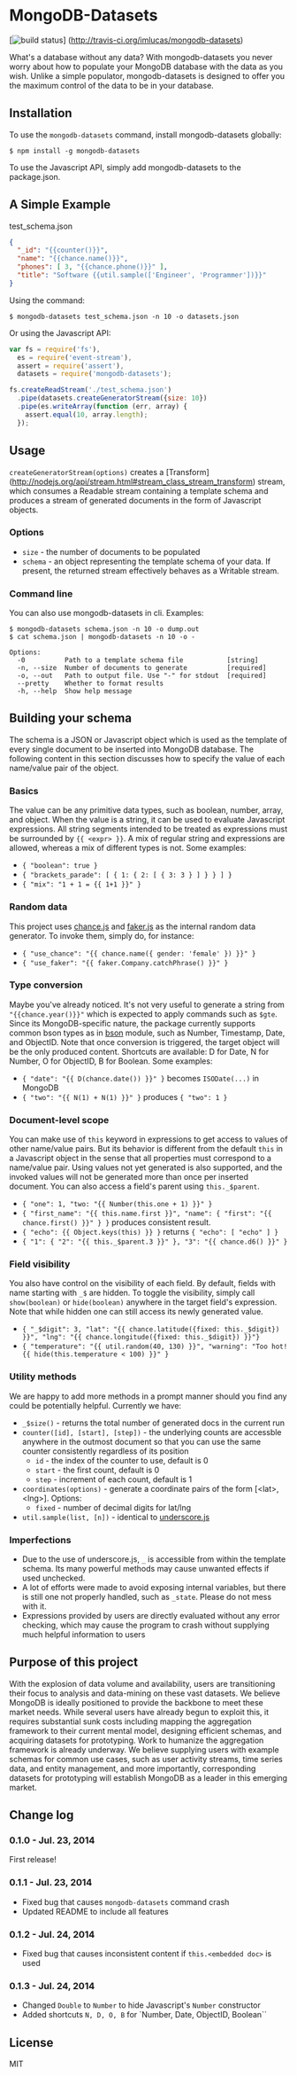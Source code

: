 # MongoDB-Datasets

[![build status](https://secure.travis-ci.org/imlucas/mongodb-datasets.png)]
(http://travis-ci.org/imlucas/mongodb-datasets)

What's a database without any data? With mongodb-datasets you never worry about
how to populate your MongoDB database with the data as you wish. Unlike a simple
populator, mongodb-datasets is designed to offer you the maximum control of the
data to be in your database.

## Installation

To use the `mongodb-datasets` command, install mongodb-datasets globally:

    $ npm install -g mongodb-datasets

To use the Javascript API, simply add mongodb-datasets to the package.json.

## A Simple Example

test_schema.json
```json
{
  "_id": "{{counter()}}",
  "name": "{{chance.name()}}",
  "phones": [ 3, "{{chance.phone()}}" ],
  "title": "Software {{util.sample(['Engineer', 'Programmer'])}}"
}
```

Using the command:

    $ mongodb-datasets test_schema.json -n 10 -o datasets.json

Or using the Javascript API:
```javascript
var fs = require('fs'),
  es = require('event-stream'),
  assert = require('assert'),
  datasets = require('mongodb-datasets');

fs.createReadStream('./test_schema.json')
  .pipe(datasets.createGeneratorStream({size: 10})
  .pipe(es.writeArray(function (err, array) {
    assert.equal(10, array.length);
  });
```

## Usage

`createGeneratorStream(options)` creates a [Transform]
(http://nodejs.org/api/stream.html#stream_class_stream_transform) stream, which
consumes a Readable stream containing a template schema and produces a stream
of generated documents in the form of Javascript objects.

### Options

* `size` - the number of documents to be populated
* `schema` - an object representing the template schema of your data.
If present, the returned stream effectively behaves as a Writable stream.

### Command line

You can also use mongodb-datasets in cli. Examples:

    $ mongodb-datasets schema.json -n 10 -o dump.out
    $ cat schema.json | mongodb-datasets -n 10 -o -

```
Options:
  -0          Path to a template schema file           [string]
  -n, --size  Number of documents to generate          [required]
  -o, --out   Path to output file. Use "-" for stdout  [required]
  --pretty    Whether to format results
  -h, --help  Show help message
```

## Building your schema

The schema is a JSON or Javascript object which is used as the template of every
single document to be inserted into MongoDB database. The following content in
this section discusses how to specify the value of each name/value pair of the
object.

### Basics

The value can be any primitive data types, such as boolean, number, array, and
object. When the value is a string, it can be used to evaluate Javascript
expressions. All string segments intended to be treated as expressions must be
surrounded by `{{ <expr> }}`. A mix of regular string and expressions are
allowed, whereas a mix of different types is not. Some examples:
* `{ "boolean": true }`
* `{ "brackets_parade": [ { 1: { 2: [ { 3: 3 } ] } } ] }`
* `{ "mix": "1 + 1 = {{ 1+1 }}" }`

### Random data

This project uses [chance.js](http://chancejs.com/) and
[faker.js](https://github.com/FotoVerite/Faker.js) as the internal random data
generator. To invoke them, simply do, for instance:
* `{ "use_chance": "{{ chance.name({ gender: 'female' }) }}" }`
* `{ "use_faker": "{{ faker.Company.catchPhrase() }}" }`

### Type conversion

Maybe you've already noticed. It's not very useful to generate a string from
`"{{chance.year()}}"` which is expected to apply commands such as `$gte`.
Since its MongoDB-specific nature, the package currently supports common bson
types as in [bson](https://github.com/mongodb/js-bson) module, such as Number,
Timestamp, Date, and ObjectID. Note that once conversion is triggered, the
target object will be the only produced content. Shortcuts are available: D for
Date, N for Number, O for ObjectID, B for Boolean. Some examples:
* `{ "date": "{{ D(chance.date()) }}" }` becomes `ISODate(...)` in MongoDB
* `{ "two": "{{ N(1) + N(1) }}" }` produces `{ "two": 1 }`

### Document-level scope

You can make use of `this` keyword in expressions to get access to values of
other name/value pairs. But its behavior is different from the default `this`
in a Javascript object in the sense that all properties must correspond to
a name/value pair. Using values not yet generated is also supported, and the
invoked values will not be generated more than once per inserted document. You
can also access a field's parent using `this._$parent`.
* `{ "one": 1, "two: "{{ Number(this.one + 1) }}" }`
* `{ "first_name": "{{ this.name.first }}",
     "name": { "first": "{{ chance.first() }}" } }` produces consistent result.
* `{ "echo": {{ Object.keys(this) }} }` returns `{ "echo": [ "echo" ] }`
* `{ "1": { "2": "{{ this._$parent.3 }}" }, "3": "{{ chance.d6() }}" }`

### Field visibility

You also have control on the visibility of each field. By default, fields with
name starting with `_$` are hidden. To toggle the visibility, simply call
`show(boolean)` or `hide(boolean)` anywhere in the target field's expression.
Note that while hidden one can still access its newly generated value.
* `{ "_$digit": 3, "lat": "{{ chance.latitude({fixed: this._$digit}) }}",
                   "lng": "{{ chance.longitude({fixed: this._$digit}) }}"}`
* `{ "temperature": "{{ util.random(40, 130) }}",
     "warning": "Too hot! {{ hide(this.temperature < 100) }}" }`

### Utility methods

We are happy to add more methods in a prompt manner should you find any could be
potentially helpful. Currently we have:
* `_$size()` - returns the total number of generated docs in the current run
* `counter([id], [start], [step])` - the underlying counts are accessble
  anywhere in the outmost document so that you can use the same counter
  consistently regardless of its position
  + `id` - the index of the counter to use, default is 0
  + `start` - the first count, default is 0
  + `step` - increment of each count, default is 1
* `coordinates(options)` - generate a coordinate pairs of the
  form [\<lat\>, \<lng\>]. Options:
  + `fixed` - number of decimal digits for lat/lng
* `util.sample(list, [n])` - identical to [underscore.js](http://underscorejs.org/#sample)

### Imperfections

* Due to the use of underscore.js, `_` is accessible from within the template
  schema. Its many powerful methods may cause unwanted effects if used unchecked.
* A lot of efforts were made to avoid exposing internal variables, but there is
  still one not properly handled, such as `_state`. Please do not mess with it.
* Expressions provided by users are directly evaluated without any error
  checking, which may cause the program to crash without supplying much helpful
  information to users

## Purpose of this project

With the explosion of data volume and availability, users are transitioning
their focus to analysis and data-mining on these vast datasets. We believe
MongoDB is ideally positioned to provide the backbone to meet these market
needs. While several users have already begun to exploit this, it requires
substantial sunk costs including mapping the aggregation framework to their
current mental model, designing efficient schemas, and acquiring datasets for
prototyping. Work to humanize the aggregation framework is already underway. We
believe supplying users with example schemas for common use cases, such as user
activity streams, time series data, and entity management, and more importantly,
corresponding datasets for prototyping will establish MongoDB as a leader in
this emerging market.

## Change log

### 0.1.0 - Jul. 23, 2014
First release!

### 0.1.1 - Jul. 23, 2014
* Fixed bug that causes `mongodb-datasets` command crash
* Updated README to include all features

### 0.1.2 - Jul. 24, 2014
* Fixed bug that causes inconsistent content if `this.<embedded doc>` is used

### 0.1.3 - Jul. 24, 2014
* Changed `Double` to `Number` to hide Javascript's `Number` constructor
* Added shortcuts `N, D, O, B` for `Number, Date, ObjectID, Boolean``

## License

MIT

